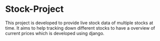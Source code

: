 # Stock-Project
This project is developed to provide live stock data of multiple stocks at time. It aims to help tracking down different stocks to have a overview of current prices which is developed using django.

